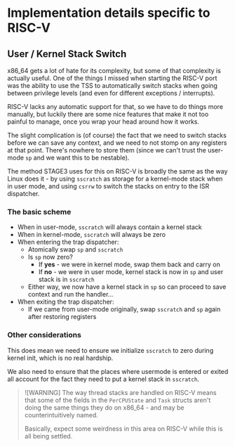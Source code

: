 # Implementation details specific to RISC-V

## User / Kernel Stack Switch

x86_64 gets a lot of hate for its complexity, but some of that complexity
is actually useful. One of the things I missed when starting the RISC-V 
port was the ability to use the TSS to automatically switch stacks when 
going between privilege levels (and even for different 
exceptions / interrupts).

RISC-V lacks any automatic support for that, so we have to do things
more manually, but luckily there are some nice features that make it 
not too painful to manage, once you wrap your head around how it works.

The slight complication is (of course) the fact that we need to switch
stacks before we can save any context, and we need to not stomp on any
registers at that point. There's nowhere to store them (since we can't
trust the user-mode `sp` and we want this to be nestable).

The method STAGE3 uses for this on RISC-V is broadly the same as the 
way Linux does it - by using `sscratch` as storage for a kernel-mode 
stack when in user mode, and using `csrrw` to switch the stacks on
entry to the ISR dispatcher.

### The basic scheme

* When in user-mode, `sscratch` will always contain a kernel stack
* When in kernel-mode, `sscratch` will always be zero
* When entering the trap dispatcher:
  * Atomically swap `sp` and `sscratch`
  * Is `sp` now zero?
    * If **yes** - we were in kernel mode, swap them back and carry on
    * If **no** - we were in user mode, kernel stack is now in `sp` and user stack is in `sscratch`
  * Either way, we now have a kernel stack in `sp` so can proceed to save context and run the handler...
* When exiting the trap dispatcher:
  * If we came from user-mode originally, swap `sscratch` and `sp` again after restoring registers

### Other considerations

This does mean we need to ensure we initialize `sscratch` to zero during 
kernel init, which is no real hardship.

We also need to ensure that the places where usermode is entered or exited
all account for the fact they need to put a kernel stack in `sscratch`.

> ![WARNING]
> The way thread stacks are handled on RISC-V means that some of the fields 
> in the `PerCPUState` and `Task` structs aren't doing the same things they
> do on x86_64 - and may be counterintuitively named.
> 
> Basically, expect some weirdness in this area on RISC-V while this is
> all being settled.


